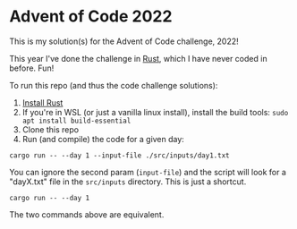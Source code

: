 # Advent of Code 2022

This is my solution(s) for the Advent of Code challenge, 2022!

This year I've done the challenge in [Rust](https://www.rust-lang.org), which I have never coded in before. Fun!

To run this repo (and thus the code challenge solutions):

1. [Install Rust](https://www.rust-lang.org/tools/install)
2. If you're in WSL (or just a vanilla linux install), install the build tools: `sudo apt install build-essential`
3. Clone this repo
4. Run (and compile) the code for a given day:

`cargo run -- --day 1 --input-file ./src/inputs/day1.txt`

You can ignore the second param (`input-file`) and the script will look for a "dayX.txt" file in the `src/inputs` directory. This is just a shortcut.

`cargo run -- --day 1`

The two commands above are equivalent.

